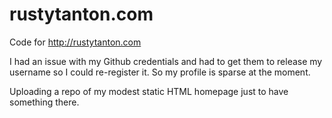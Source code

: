 rustytanton.com
===============

Code for http://rustytanton.com

I had an issue with my Github credentials and had to get them to release my username so I could re-register it. So my profile is sparse at the moment.

Uploading a repo of my modest static HTML homepage just to have something there.



